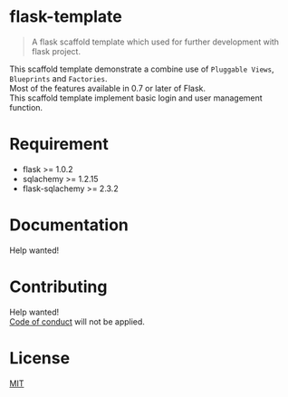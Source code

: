 # flask-template
> A flask scaffold template which used for further development with flask project.

This scaffold template demonstrate a combine use of `Pluggable Views`, `Blueprints` and `Factories`.  
Most of the features available in 0.7 or later of Flask.  
This scaffold template implement basic login and user management function.

#  Requirement
* flask >= 1.0.2
* sqlachemy >= 1.2.15
* flask-sqlachemy >= 2.3.2

# Documentation
Help wanted!

# Contributing
Help wanted!  
[Code of conduct](CODE_OF_CONDUCT.md) will not be applied.

# License
[MIT](LICENSE)
